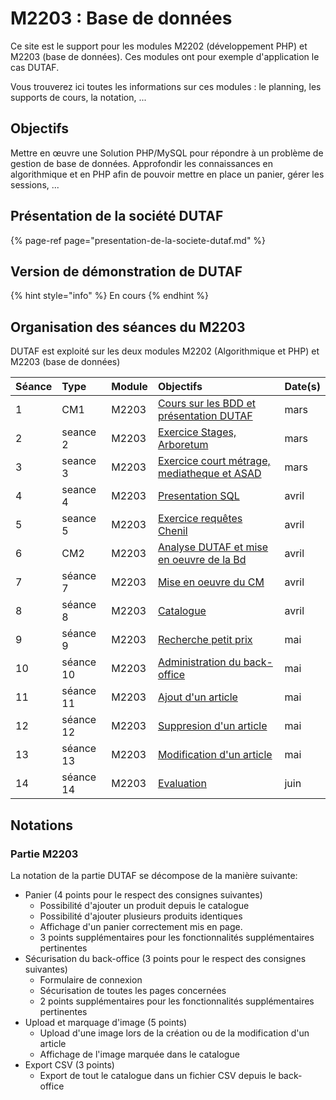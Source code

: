 # M2203 : Base de données

Ce site est le support pour les modules M2202 \(développement PHP\) et M2203 \(base de données\). Ces modules ont pour exemple d'application le cas DUTAF.

Vous trouverez ici toutes les informations sur ces modules : le planning, les supports de cours, la notation, ...

## Objectifs

Mettre en œuvre une Solution PHP/MySQL pour répondre à un problème de gestion de base de données. Approfondir les connaissances en algorithmique et en PHP afin de pouvoir mettre en place un panier, gérer les sessions, ...

## Présentation de la société DUTAF

{% page-ref page="presentation-de-la-societe-dutaf.md" %}

## Version de démonstration de DUTAF

{% hint style="info" %}
En cours
{% endhint %}

## Organisation des séances du M2203

DUTAF est exploité sur les deux modules M2202 \(Algorithmique et PHP\) et M2203 \(base de données\)

| Séance | Type | Module | Objectifs | Date\(s\)    |
| :--- | :--- | :--- | :--- | :--- |
| 1 | CM1 | M2203 | [Cours sur les BDD et présentation DUTAF](m2203-seance-1.md) | mars |
| 2 | seance 2 | M2203 | [Exercice Stages, Arboretum](m2203-seance-2.md) | mars |
| 3 | seance 3 | M2203 | [Exercice court métrage, mediatheque et ASAD](m2203-seance-3.md) | mars |
| 4 | seance 4 | M2203 | [Presentation SQL](m2203-seance-1bis.md) | avril |
| 5 | seance 5 | M2203 | [Exercice requêtes Chenil](m2203-seance-4.md) | avril |
| 6 | CM2 | M2203 | [Analyse DUTAF et mise en oeuvre de la Bd](m2203-seance-5.md) | avril |
| 7 | séance 7 | M2203 | [Mise en oeuvre du CM](m2203postcm.md) | avril |
| 8 | séance 8 | M2203 | [Catalogue](m2203-seance-7.md) | avril |
| 9 | séance 9 | M2203 | [Recherche petit prix](m2203-seance-8.md) | mai |
| 10 | séance 10 | M2203 | [Administration du back-office](m2203-seance-9.md) | mai |
| 11 | séance 11 | M2203 | [Ajout d'un article](m2203-seance-10.md) | mai |
| 12 | séance 12 | M2203 | [Suppresion d'un article](m2203-seance-11.md) | mai |
| 13 | séance 13 | M2203 | [Modification d'un article](m2203-seance-12.md) | mai |
| 14 | séance 14 | M2203 | [Evaluation](m2203-seance-13.md) | juin |

## Notations

### Partie M2203

La notation de la partie DUTAF se décompose de la manière suivante:

* Panier \(4 points pour le respect des consignes suivantes\)
  * Possibilité d'ajouter un produit depuis le catalogue
  * Possibilité d'ajouter plusieurs produits identiques
  * Affichage d'un panier correctement mis en page.
  * 3 points supplémentaires pour les fonctionnalités supplémentaires pertinentes
* Sécurisation du back-office \(3 points pour le respect des consignes suivantes\)
  * Formulaire de connexion
  * Sécurisation de toutes les pages concernées
  * 2 points supplémentaires pour les fonctionnalités supplémentaires pertinentes
* Upload et marquage d'image \(5 points\)
  * Upload d'une image lors de la création ou de la modification d'un article
  * Affichage de l'image marquée dans le catalogue
* Export CSV \(3 points\)
  * Export de tout le catalogue dans un fichier CSV depuis le back-office

